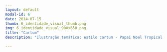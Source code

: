 ```yaml
---
layout: default
modal-id: 6
date: 2014-07-15
thumb: 6_identidade_visual_thumb.png
img: 6_identidade_visual_900x650.png
title: "Cartum"
description: "Ilustração temática: estilo cartum - Papai Noel Tropical."

---
```

